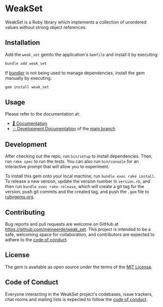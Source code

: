 # WeakSet

WeakSet is a Ruby library which implements a collection of unordered values without strong object references.

## Installation

Add the `weak_set` gemto the application's `Gemfile` and install it by executing:

```sh
bundle add weak_set
```

If [bundler](https://bundler.io/) is not being used to manage dependencies, install the gem manually by executing:

```sh
gem install weak_set
```

## Usage

Please refer to the documentation at:

* [📘 Documentation](https://www.rubydoc.info/gems/weak_set)
* [💥 Development Documentation](https://www.rubydoc.info/github/meineerde/weak_set/main) of the [main branch](https://github.com/meineerde/weak_set/tree/main)

## Development

After checking out the repo, run `bin/setup` to install dependencies. Then, run `rake spec` to run the tests. You can also run `bin/console` for an interactive prompt that will allow you to experiment.

To install this gem onto your local machine, run `bundle exec rake install`. To release a new version, update the version number in `version.rb`, and then run `bundle exec rake release`, which will create a git tag for the version, push git commits and the created tag, and push the `.gem` file to [rubygems.org](https://rubygems.org).

## Contributing

Bug reports and pull requests are welcome on GitHub at https://github.com/meineerde/weak_set. This project is intended to be a safe, welcoming space for collaboration, and contributors are expected to adhere to the [code of conduct](https://github.com/meineerde/weak_set/blob/main/CODE_OF_CONDUCT.md).

## License

The gem is available as open source under the terms of the [MIT License](https://opensource.org/licenses/MIT).

## Code of Conduct

Everyone interacting in the WeakSet project's codebases, issue trackers, chat rooms and mailing lists is expected to follow the [code of conduct](https://github.com/meineerde/weak_set/blob/master/CODE_OF_CONDUCT.md).
